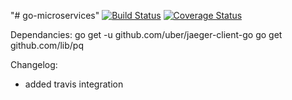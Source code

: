 "# go-microservices" 
[![Build Status](https://travis-ci.com/skergetd/go-microservices.svg?branch=master)](https://travis-ci.com/skergetd/go-microservices)
[![Coverage Status](https://coveralls.io/repos/github/skergetd/go-microservices/badge.svg?branch=master)](https://coveralls.io/github/skergetd/go-microservices?branch=master)

Dependancies:
go get -u github.com/uber/jaeger-client-go
go get github.com/lib/pq


Changelog:
- added travis integration

